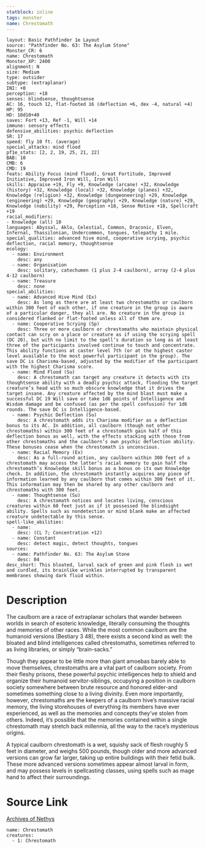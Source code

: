 ```yaml
---
statblock: inline
tags: monster
name: Chrestomath
---
```

```statblock
layout: Basic Pathfinder 1e Layout
source: "Pathfinder No. 63: The Asylum Stone"
Monster_CR: 6
name: Chrestomath
Monster_XP: 2400
alignment: N
size: Medium
type: outsider
subtype: (extraplanar)
INI: +0
perception: +18
senses: blindsense, thoughtsense
AC: 16, touch 12, flat-footed 16 (deflection +6, dex -4, natural +4)
HP: 95
HD: 10d10+40
saves: Fort +13, Ref -1, Will +14
immune: sensory effects
defensive_abilities: psychic deflection
SR: 17
speed: fly 10 ft. (average)
special_attacks: mind flood
pf1e_stats: [2, 2, 19, 25, 21, 22]
BAB: 10
CMB: 6
CMD: 19
feats: Ability Focus (mind flood), Great Fortitude, Improved Initiative, Improved Iron Will, Iron Will
skills: Appraise +19, Fly +9, Knowledge (arcane) +32, Knowledge (history) +32, Knowledge (local) +32, Knowledge (planes) +32, Knowledge (religion) +32, Knowledge (dungeoneering) +29, Knowledge (engineering) +29, Knowledge (geography) +29, Knowledge (nature) +29, Knowledge (nobility) +29, Perception +18, Sense Motive +18, Spellcraft +19
racial_modifiers:
- Knowledge (all) 10
languages: Abyssal, Aklo, Celestial, Common, Draconic, Elven, Infernal, Thassilonian, Undercommon, tongues, telepathy 1 mile.
special_qualities: advanced hive mind, cooperative scrying, psychic deflection, racial memory, thoughtsense
ecology:
  - name: Environment
    desc: any
  - name: Organisation
    desc: solitary, catechumen (1 plus 2-4 caulborn), array (2-4 plus 4-12 caulborn)
  - name: Treasure
    desc: none
special_abilities:
  - name: Advanced Hive Mind (Ex)
    desc: As long as there are at least two chrestomaths or caulborn within 300 feet of each other, if one creature in the group is aware of a particular danger, they all are. No creature in the group is considered flanked or flat-footed unless all of them are.
  - name: Cooperative Scrying (Sp)
    desc: Three or more caulborn or chrestomaths who maintain physical contact can scry on a place or creature as if using the scrying spell (DC 20), but with no limit to the spell’s duration so long as at least three of the participants involved continue to touch and concentrate. This ability functions at caster level 7th (or at the highest caster level available to the most powerful participant in the group). The save DC is Charisma-based, adjusted by the modifier of the participant with the highest Charisma score.
  - name: Mind Flood (Su)
    desc: A chrestomath can target any creature it detects with its thoughtsense ability with a deadly psychic attack, flooding the target creature’s head with so much obscure knowledge that it drives the target insane. Any creature affected by the mind blast must make a successful DC 19 Will save or take 1d6 points of Intelligence and Wisdom damage and be confused (as per the spell confusion) for 1d6 rounds. The save DC is Intelligence-based.
  - name: Psychic Deflection (Su)
    desc: A chrestomath adds its Charisma modifier as a deflection bonus to its AC. In addition, all caulborn (though not other chrestomaths) within 300 feet of a chrestomath gain half of this deflection bonus as well, with the effects stacking with those from other chrestomaths and the caulborn’s own psychic deflection ability. These bonuses cease when the chrestomath is unconscious.
  - name: Racial Memory (Ex)
    desc: As a full-round action, any caulborn within 300 feet of a chrestomath may access the latter’s racial memory to gain half the chrestomath’s Knowledge skill bonus as a bonus on its own Knowledge check. In addition, the chrestomath instantly acquires any piece of information learned by any caulborn that comes within 300 feet of it. This information may then be shared by any other caulborn and chrestomaths with 300 feet.
  - name: Thoughtsense (Su)
    desc: A chrestomath notices and locates living, conscious creatures within 60 feet just as if it possessed the blindsight ability. Spells such as nondetection or mind blank make an affected creature undetectable by this sense.
spell-like_abilities:
  - name:
    desc: (CL 7; Concentration +12)
  - name: Constant
    desc: detect magic, detect thoughts, tongues
sources:
  - name: Pathfinder No. 63: The Asylum Stone
    desc: 84
desc_short: This bloated, larval sack of green and pink flesh is wet and curdled, its brainlike wrinkles interrupted by transparent membranes showing dark fluid within.
```
# Description
The caulborn are a race of extraplanar scholars that wander between worlds in search of esoteric knowledge, literally consuming the thoughts and memories of other races. While the most common caulborn are the humanoid versions (Bestiary 3 48), there exists a second kind as well: the bloated and blind intelligences called chrestomaths, sometimes referred to as living libraries, or simply “brain-sacks.”

Though they appear to be little more than giant amoebas barely able to move themselves, chrestomaths are a vital part of caulborn society. From their fleshy prisons, these powerful psychic intelligences help to shield and organize their humanoid servitor-siblings, occupying a position in caulborn society somewhere between brute resource and honored elder-and sometimes something close to a living divinity. Even more importantly, however, chrestomaths are the keepers of a caulborn hive’s massive racial memory, the living storehouses of everything its members have ever experienced, as well as the memories and concepts they’ve stolen from others. Indeed, it’s possible that the memories contained within a single chrestomath may stretch back millennia, all the way to the race’s mysterious origins.

A typical caulborn chrestomath is a wet, squishy sack of flesh roughly 5 feet in diameter, and weighs 500 pounds, though older and more advanced versions can grow far larger, taking up entire buildings with their fetid bulk. These more advanced versions sometimes appear almost larval in form, and may possess levels in spellcasting classes, using spells such as mage hand to affect their surroundings.
# Source Link
[Archives of Nethys](https://aonprd.com/MonsterDisplay.aspx?ItemName=Chrestomath)
```encounter-table
name: Chrestomath
creatures:
  - 1: Chrestomath
```
